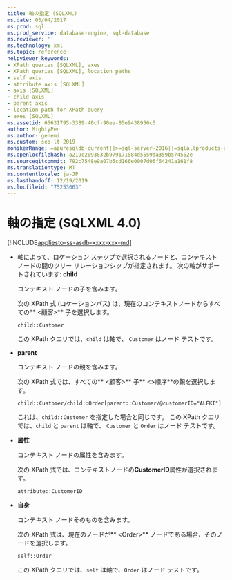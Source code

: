 ```yaml
---
title: 軸の指定 (SQLXML)
ms.date: 03/04/2017
ms.prod: sql
ms.prod_service: database-engine, sql-database
ms.reviewer: ''
ms.technology: xml
ms.topic: reference
helpviewer_keywords:
- XPath queries [SQLXML], axes
- XPath queries [SQLXML], location paths
- self axis
- attribute axis [SQLXML]
- axis [SQLXML]
- child axis
- parent axis
- location path for XPath query
- axes [SQLXML]
ms.assetid: 65631795-3389-40cf-90ea-85e9438956c5
author: MightyPen
ms.author: genemi
ms.custom: seo-lt-2019
monikerRange: =azuresqldb-current||>=sql-server-2016||=sqlallproducts-allversions||>=sql-server-linux-2017||=azuresqldb-mi-current
ms.openlocfilehash: a219c2093832b979171584d5559da359b574552e
ms.sourcegitcommit: 792c7548e9a07b5cd166e0007d06f64241a161f8
ms.translationtype: MT
ms.contentlocale: ja-JP
ms.lasthandoff: 12/19/2019
ms.locfileid: "75253063"
---
```

# <a name="specifying-an-axis-sqlxml-40"></a>軸の指定 (SQLXML 4.0)
[!INCLUDE[appliesto-ss-asdb-xxxx-xxx-md](../../../includes/appliesto-ss-asdb-xxxx-xxx-md.md)]
    
-   軸によって、ロケーション ステップで選択されるノードと、コンテキスト ノードの間のツリー リレーションシップが指定されます。 次の軸がサポートされています: **child**  
  
     コンテキスト ノードの子を含みます。  
  
     次の XPath 式 (ロケーションパス) は、現在のコンテキストノードからすべての** \<顧客>** 子を選択します。  
  
    ```  
    child::Customer  
    ```  
  
     この XPath クエリでは、`child` は軸で、 
  `Customer` はノード テストです。  
  
-   **parent**  
  
     コンテキスト ノードの親を含みます。  
  
     次の XPath 式では、すべての** \<顧客>** 子** \<>順序**の親を選択します。  
  
    ```  
    child::Customer/child::Order[parent::Customer/@customerID="ALFKI"]  
    ```  
  
     これは、`child::Customer` を指定した場合と同じです。 この XPath クエリでは、`child` と `parent` は軸で、 
  `Customer` と `Order` はノード テストです。  
  
-   **属性**  
  
     コンテキスト ノードの属性を含みます。  
  
     次の XPath 式では、コンテキストノードの**CustomerID**属性が選択されます。  
  
    ```  
    attribute::CustomerID  
    ```  
  
-   **自身**  
  
     コンテキスト ノードそのものを含みます。  
  
     次の XPath 式は、現在のノードが** \<Order>** ノードである場合、そのノードを選択します。  
  
    ```  
    self::Order  
    ```  
  
     この XPath クエリでは、`self` は軸で、`Order` はノード テストです。  
  
  
